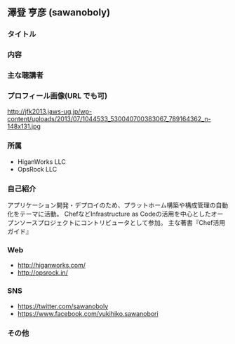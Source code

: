 ## 澤登 亨彦 (sawanoboly)
### タイトル

### 内容

### 主な聴講者

### プロフィール画像(URL でも可)
http://jfk2013.jaws-ug.jp/wp-content/uploads/2013/07/1044533_530040700383067_789164362_n-148x131.jpg

### 所属

* HiganWorks LLC
* OpsRock LLC

### 自己紹介
アプリケーション開発・デプロイのため、プラットホーム構築や構成管理の自動化をテーマに活動。
ChefなどInfrastructure as Codeの活用を中心としたオープンソースプロジェクトにコントリビュータとして参加。
主な著書『Chef活用ガイド』

### Web

* http://higanworks.com/
* http://opsrock.in/

### SNS

* https://twitter.com/sawanoboly
* https://www.facebook.com/yukihiko.sawanobori

### その他
